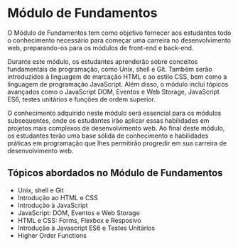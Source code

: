 # Módulo de Fundamentos
O Módulo de Fundamentos tem como objetivo fornecer aos estudantes todo o conhecimento necessário para começar uma carreira no desenvolvimento web, preparando-os para os módulos de front-end e back-end.

Durante este módulo, os estudantes aprenderão sobre conceitos fundamentais de programação, como Unix, shell e Git. Também serão introduzidos à linguagem de marcação HTML e ao estilo CSS, bem como a linguagem de programação JavaScript. Além disso, o módulo inclui tópicos avançados como o JavaScript DOM, Eventos e Web Storage, JavaScript ES6, testes unitários e funções de ordem superior.

O conhecimento adquirido neste módulo será essencial para os módulos subsequentes, onde os estudantes irão aplicar essas habilidades em projetos mais complexos de desenvolvimento web. Ao final deste módulo, os estudantes terão uma base sólida de conhecimento e habilidades práticas em programação que lhes permitirão progredir em sua carreira de desenvolvimento web.

## Tópicos abordados no Módulo de Fundamentos

* Unix, shell e Git
* Introdução ao HTML e CSS
* Introdução à JavaScript
* JavaScript: DOM, Eventos e Web Storage
* HTML e CSS: Forms, Flexbox e Resposivo
* Introdução à Javascript ES6 e Testes Unitários
* Higher Order Functions 